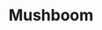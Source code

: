 ---
title: Mushboom
type: plant
tags:
  - monsters_pets
monster_locations:
  - 'Mekiv Caverns'
  - 'White Forest'
egg_locations:
  - Jungle
  - 'Lake Kilma'
syncro_effect: Sleep
sell_price: '40'
monster_drops:
  - 'Exp + Lucre'
  - 'Exp + Lucre'
  - 'Poison Powder'
  - 'Sleepy Powder'
  - 'Paralysis Powder'
  - 'Cielmerloin'
  - 'Cielmerloin'
  - 'Cielmerloin'
pet_stats:
  Pow: '4'
  Skl: '4'
  Def: '3'
  Mgc: '3'
  HP: '7'
  Spr: '4'
  Chm: '3'
  Lck: '5'
---